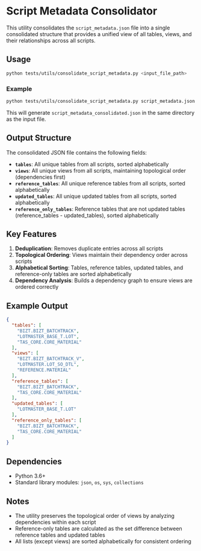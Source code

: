 # Script Metadata Consolidator

This utility consolidates the `script_metadata.json` file into a single consolidated structure that provides a unified view of all tables, views, and their relationships across all scripts.

## Usage

```bash
python tests/utils/consolidate_script_metadata.py <input_file_path>
```

### Example

```bash
python tests/utils/consolidate_script_metadata.py script_metadata.json
```

This will generate `script_metadata_consolidated.json` in the same directory as the input file.

## Output Structure

The consolidated JSON file contains the following fields:

- **`tables`**: All unique tables from all scripts, sorted alphabetically
- **`views`**: All unique views from all scripts, maintaining topological order (dependencies first)
- **`reference_tables`**: All unique reference tables from all scripts, sorted alphabetically
- **`updated_tables`**: All unique updated tables from all scripts, sorted alphabetically
- **`reference_only_tables`**: Reference tables that are not updated tables (reference_tables - updated_tables), sorted alphabetically

## Key Features

1. **Deduplication**: Removes duplicate entries across all scripts
2. **Topological Ordering**: Views maintain their dependency order across scripts
3. **Alphabetical Sorting**: Tables, reference tables, updated tables, and reference-only tables are sorted alphabetically
4. **Dependency Analysis**: Builds a dependency graph to ensure views are ordered correctly

## Example Output

```json
{
  "tables": [
    "BIZT.BIZT_BATCHTRACK",
    "LOTMASTER_BASE_T.LOT",
    "TAS_CORE.CORE_MATERIAL"
  ],
  "views": [
    "BIZT.BIZT_BATCHTRACK_V",
    "LOTMASTER.LOT_SO_DTL",
    "REFERENCE.MATERIAL"
  ],
  "reference_tables": [
    "BIZT.BIZT_BATCHTRACK",
    "TAS_CORE.CORE_MATERIAL"
  ],
  "updated_tables": [
    "LOTMASTER_BASE_T.LOT"
  ],
  "reference_only_tables": [
    "BIZT.BIZT_BATCHTRACK",
    "TAS_CORE.CORE_MATERIAL"
  ]
}
```

## Dependencies

- Python 3.6+
- Standard library modules: `json`, `os`, `sys`, `collections`

## Notes

- The utility preserves the topological order of views by analyzing dependencies within each script
- Reference-only tables are calculated as the set difference between reference tables and updated tables
- All lists (except views) are sorted alphabetically for consistent ordering
